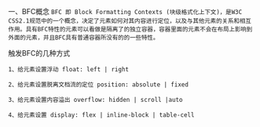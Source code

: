 一、BFC概念
`BFC 即 Block Formatting Contexts (块级格式化上下文)，是W3C CSS2.1规范中的一个概念，决定了元素如何对其内容进行定位，以及与其他元素的关系和相互作用。具有BFC特性的元素可以看做是隔离了的独立容器，容器里面的元素不会在布局上影响到外面的元素，并且BFC具有普通容器所没有的的一些特性。`



触发BFC的几种方式
```
1、给元素设置浮动 float: left | right

2、给元素设置脱离文档流的定位 position: absolute | fixed

3、给元素设置内容溢出 overflow: hidden | scroll |auto

4、给元素设置 display: flex | inline-block | table-cell
```